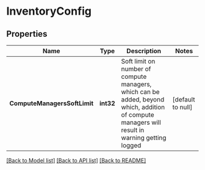 # InventoryConfig

## Properties
Name | Type | Description | Notes
------------ | ------------- | ------------- | -------------
**ComputeManagersSoftLimit** | **int32** | Soft limit on number of compute managers, which can be added, beyond which, addition of compute managers will result in warning getting logged  | [default to null]

[[Back to Model list]](../README.md#documentation-for-models) [[Back to API list]](../README.md#documentation-for-api-endpoints) [[Back to README]](../README.md)

